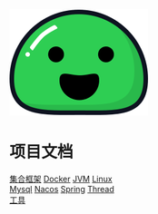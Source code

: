 ![logo](assets/_media/icon.svg)

# 项目文档


[集合框架](document/collections/深入理解AbstractQueuedSynchronizer.md)
[Docker](document/docker/Docker.md)
[JVM](document/jvm/JVM参数.md)
[Linux](document/linux/Linux常用命令集合.md)
<br/>
[Mysql](document/mysql/MySQL千万级数据迁移.md)
[Nacos](document/nacos/Nacos简介.md)
[Spring](document/spring/spring.md)
[Thread](document/thread/ThreadLocal.md)
<br/>
[工具](document/tools/git_command.md)
<br/>



